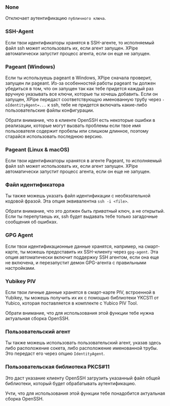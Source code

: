 ### None

Отключает аутентификацию `публичного ключа`.

### SSH-Agent

Если твои идентификаторы хранятся в SSH-агенте, то исполняемый файл ssh может использовать их, если агент запущен.
XPipe автоматически запустит процесс агента, если он еще не запущен.

### Pageant (Windows)

Если ты используешь pageant в Windows, XPipe сначала проверит, запущен ли pageant.
Из-за особенностей работы pageant ты должен убедиться в том, что он запущен
так как тебе придется каждый раз вручную указывать все ключи, которые ты хочешь добавить.
Если он запущен, XPipe передаст соответствующую именованную трубу через
`-oIdentityAgent=...` к ssh, тебе не придется включать какие-либо пользовательские файлы конфигурации.

Обрати внимание, что в клиенте OpenSSH есть некоторые ошибки в реализации, которые могут вызвать проблемы
если твое имя пользователя содержит пробелы или слишком длинное, поэтому старайся использовать последнюю версию.

### Pageant (Linux & macOS)

Если твои идентификаторы хранятся в агенте Pageant, то исполняемый файл ssh может использовать их, если агент запущен.
XPipe автоматически запустит процесс агента, если он еще не запущен.

### Файл идентификатора

Ты также можешь указать файл идентификации с необязательной кодовой фразой.
Эта опция эквивалентна `ssh -i <file>`.

Обрати внимание, что это должен быть *приватный* ключ, а не открытый.
Если ты перепутаешь их, ssh будет выдавать тебе только загадочные сообщения об ошибках.

### GPG Agent

Если твои идентификационные данные хранятся, например, на смарт-карте, ты можешь предоставить их SSH-клиенту через `gpg-agent`.
Эта опция автоматически включит поддержку SSH агентом, если она еще не включена, и перезапустит демон GPG-агента с правильными настройками.

### Yubikey PIV

Если твои личные данные хранятся в смарт-карте PIV, встроенной в Yubikey, ты можешь получить их
их с помощью библиотеки YKCS11 от Yubico, которая поставляется в комплекте с Yubico PIV Tool.

Обрати внимание, что для использования этой функции тебе нужна актуальная сборка OpenSSH.

### Пользовательский агент

Ты также можешь использовать пользовательский агент, указав здесь либо расположение сокета, либо расположение именованной трубы.
Это передаст его через опцию `IdentityAgent`.

### Пользовательская библиотека PKCS#11

Это даст указание клиенту OpenSSH загрузить указанный файл общей библиотеки, который будет обрабатывать аутентификацию.

Учти, что для использования этой функции тебе понадобится актуальная сборка OpenSSH.
